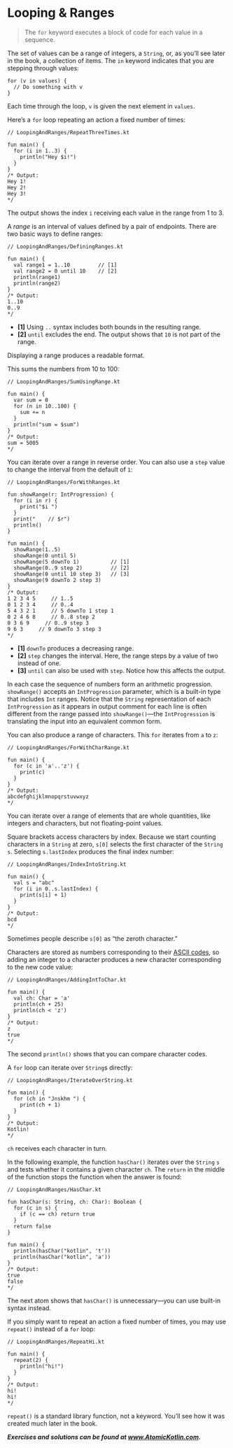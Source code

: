 # Looping & Ranges

> The `for` keyword executes a block of code for each value in a sequence.

The set of values can be a range of integers, a `String`, or, as you’ll see later in the book, a collection of items. The `in` keyword indicates that you are stepping through values:

```
for (v in values) {
  // Do something with v
}
```

Each time through the loop, `v` is given the next element in `values`.

Here’s a `for` loop repeating an action a fixed number of times:

```
// LoopingAndRanges/RepeatThreeTimes.kt

fun main() {
  for (i in 1..3) {
    println("Hey $i!")
  }
}
/* Output:
Hey 1!
Hey 2!
Hey 3!
*/
```

The output shows the index `i` receiving each value in the range from 1 to 3.

A *range* is an interval of values defined by a pair of endpoints. There are two basic ways to define ranges:

```
// LoopingAndRanges/DefiningRanges.kt

fun main() {
  val range1 = 1..10         // [1]
  val range2 = 0 until 10    // [2]
  println(range1)
  println(range2)
}
/* Output:
1..10
0..9
*/
```

- **[1]** Using `..` syntax includes both bounds in the resulting range.
- **[2]** `until` excludes the end. The output shows that `10` is not part of the range.

Displaying a range produces a readable format.

This sums the numbers from 10 to 100:

```
// LoopingAndRanges/SumUsingRange.kt

fun main() {
  var sum = 0
  for (n in 10..100) {
    sum += n
  }
  println("sum = $sum")
}
/* Output:
sum = 5005
*/
```

You can iterate over a range in reverse order. You can also use a `step` value to change the interval from the default of `1`:

```
// LoopingAndRanges/ForWithRanges.kt

fun showRange(r: IntProgression) {
  for (i in r) {
    print("$i ")
  }
  print("    // $r")
  println()
}

fun main() {
  showRange(1..5)
  showRange(0 until 5)
  showRange(5 downTo 1)          // [1]
  showRange(0..9 step 2)         // [2]
  showRange(0 until 10 step 3)   // [3]
  showRange(9 downTo 2 step 3)
}
/* Output:
1 2 3 4 5     // 1..5
0 1 2 3 4     // 0..4
5 4 3 2 1     // 5 downTo 1 step 1
0 2 4 6 8     // 0..8 step 2
0 3 6 9     // 0..9 step 3
9 6 3     // 9 downTo 3 step 3
*/
```

- **[1]** `downTo` produces a decreasing range.
- **[2]** `step` changes the interval. Here, the range steps by a value of two instead of one.
- **[3]** `until` can also be used with `step`. Notice how this affects the output.

In each case the sequence of numbers form an arithmetic progression. `showRange()` accepts an `IntProgression` parameter, which is a built-in type that includes `Int` ranges. Notice that the `String` representation of each `IntProgression` as it appears in output comment for each line is often different from the range passed into `showRange()`—the `IntProgression` is translating the input into an equivalent common form.

You can also produce a range of characters. This `for` iterates from `a` to `z`:

```
// LoopingAndRanges/ForWithCharRange.kt

fun main() {
  for (c in 'a'..'z') {
    print(c)
  }
}
/* Output:
abcdefghijklmnopqrstuvwxyz
*/
```

You can iterate over a range of elements that are whole quantities, like integers and characters, but not floating-point values.

Square brackets access characters by index. Because we start counting characters in a `String` at zero, `s[0]` selects the first character of the `String s`. Selecting `s.lastIndex` produces the final index number:

```
// LoopingAndRanges/IndexIntoString.kt

fun main() {
  val s = "abc"
  for (i in 0..s.lastIndex) {
    print(s[i] + 1)
  }
}
/* Output:
bcd
*/
```

Sometimes people describe `s[0]` as “the zeroth character.”

Characters are stored as numbers corresponding to their [ASCII codes](https://en.wikipedia.org/wiki/ASCII), so adding an integer to a character produces a new character corresponding to the new code value:

```
// LoopingAndRanges/AddingIntToChar.kt

fun main() {
  val ch: Char = 'a'
  println(ch + 25)
  println(ch < 'z')
}
/* Output:
z
true
*/
```

The second `println()` shows that you can compare character codes.

A `for` loop can iterate over `String`s directly:

```
// LoopingAndRanges/IterateOverString.kt

fun main() {
  for (ch in "Jnskhm ") {
    print(ch + 1)
  }
}
/* Output:
Kotlin!
*/
```

`ch` receives each character in turn.

In the following example, the function `hasChar()` iterates over the `String` `s` and tests whether it contains a given character `ch`. The `return` in the middle of the function stops the function when the answer is found:

```
// LoopingAndRanges/HasChar.kt

fun hasChar(s: String, ch: Char): Boolean {
  for (c in s) {
    if (c == ch) return true
  }
  return false
}

fun main() {
  println(hasChar("kotlin", 't'))
  println(hasChar("kotlin", 'a'))
}
/* Output:
true
false
*/
```

The next atom shows that `hasChar()` is unnecessary—you can use built-in syntax instead.

If you simply want to repeat an action a fixed number of times, you may use `repeat()` instead of a `for` loop:

```
// LoopingAndRanges/RepeatHi.kt

fun main() {
  repeat(2) {
    println("hi!")
  }
}
/* Output:
hi!
hi!
*/
```

`repeat()` is a standard library function, not a keyword. You’ll see how it was created much later in the book.

***Exercises and solutions can be found at www.AtomicKotlin.com.***